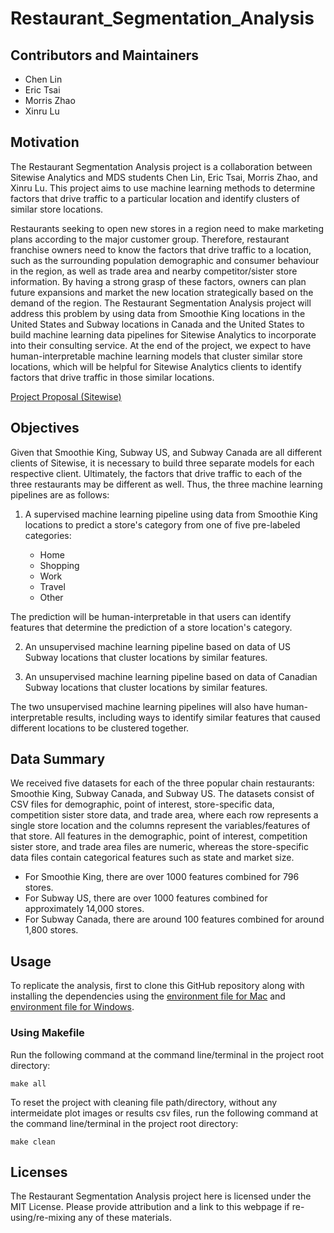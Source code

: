 # Restaurant_Segmentation_Analysis

## Contributors and Maintainers

- Chen Lin
- Eric Tsai
- Morris Zhao
- Xinru Lu

## Motivation

The Restaurant Segmentation Analysis project is a collaboration between Sitewise Analytics and MDS students Chen Lin, Eric Tsai, Morris Zhao, and Xinru Lu. This project aims to use machine learning methods to determine factors that drive traffic to a particular location and  identify clusters of similar store locations. 

Restaurants seeking to open new stores in a region need to make marketing plans according to the major customer group. Therefore, restaurant franchise owners need to know the factors that drive traffic to a location, such as the surrounding population demographic and consumer behaviour in the region, as well as trade area and nearby competitor/sister store information. By having a strong grasp of these factors, owners can plan future expansions and market the new location strategically based on the demand of the region. The Restaurant Segmentation Analysis project will address this problem by using data from Smoothie King locations in the United States and Subway locations in Canada and the United States to build machine learning data pipelines for Sitewise Analytics to incorporate into their consulting service. At the end of the project, we expect to have human-interpretable machine learning models that cluster similar store locations, which will be helpful for Sitewise Analytics clients to identify factors that drive traffic in those similar locations.

[Project Proposal (Sitewise)](https://github.com/mozhao0331/Restaurant_Segmentation_Analysis/blob/main/doc/Proposal_Report.pdf)

## Objectives

Given that Smoothie King, Subway US, and Subway Canada are all different clients of Sitewise, it is necessary to build three separate models for each respective client. Ultimately, the factors that drive traffic to each of the three restaurants may be different as well. Thus, the three machine learning pipelines are as follows:

1.  A supervised machine learning pipeline using data from Smoothie King locations to predict a store's category from one of five pre-labeled categories:

    -   Home
    -   Shopping
    -   Work
    -   Travel
    -   Other

The prediction will be human-interpretable in that users can identify features that determine the prediction of a store location's category.

2.  An unsupervised machine learning pipeline based on data of US Subway locations that cluster locations by similar features.

3.  An unsupervised machine learning pipeline based on data of Canadian Subway locations that cluster locations by similar features.

The two unsupervised machine learning pipelines will also have human-interpretable results, including ways to identify similar features that caused different locations to be clustered together.

## Data Summary

We received five datasets for each of the three popular chain restaurants: Smoothie King, Subway Canada, and Subway US. The datasets consist of CSV files for demographic, point of interest, store-specific data, competition sister store data, and trade area, where each row represents a single store location and the columns represent the variables/features of that store. All features in the demographic, point of interest, competition sister store, and trade area files are numeric, whereas the store-specific data files contain categorical features such as state and market size.

- For Smoothie King, there are over 1000 features combined for 796 stores.
- For Subway US, there are over 1000 features combined for approximately 14,000 stores.
- For Subway Canada, there are around 100 features combined for around 1,800 stores.

## Usage
To replicate the analysis, first to clone this GitHub repository along with installing the dependencies using the [environment file for Mac](/environment_mac.yml) and [environment file for Windows](/sitewise_python38_UBC2023.yaml).

### Using Makefile

Run the following command at the command line/terminal in the project root directory:

```
make all
```

To reset the project with cleaning file path/directory, without any intermeidate plot images or results csv files, run the following command at the command line/terminal in the project root directory:

```
make clean
```
## Licenses

The Restaurant Segmentation Analysis project here is licensed under the MIT License.  Please provide attribution and a link to this webpage if re-using/re-mixing any of these materials.
